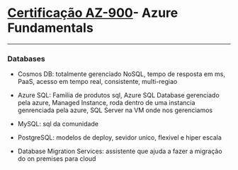 # [Certificação AZ-900](https://docs.microsoft.com/pt-br/learn/certifications/exams/az-900)- Azure Fundamentals </a>
---------------------------------------------------


### Databases

* Cosmos DB: totalmente gerenciado NoSQL, tempo de resposta em ms, PaaS, acesso em tempo real, consistente, multi-regiao

* Azure SQL: Familia de produtos sql, Azure SQL Database gerenciado pela azure, Managed Instance, roda dentro de uma instancia genrenciada pela azure, SQL Server na VM onde nos gerenciamos

* MySQL: sql da comunidade

* PostgreSQL: modelos de deploy, sevidor unico, flexivel e hiper escala

* Database Migration Services: assistente que ajuda a fazer a migração do on premises para cloud